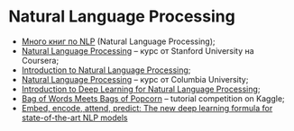 # Natural Language Processing

* [Много книг по NLP](https://www.dropbox.com/sh/b1c2ulwua9zy574/AACswS1E0IB9LdPDxQ6fexm4a?dl=0) (Natural Language Processing);
* [Natural Language Processing](https://www.coursera.org/course/nlp) – курс от Stanford University на Coursera;
* [Introduction to Natural Language Processing](https://www.coursera.org/learn/nlpintro);
* [Natural Language Processing](https://www.coursera.org/course/nlangp) – курс от Columbia University;
* [Introduction to Deep Learning for Natural Language Processing](https://github.com/rouseguy/europython2016_dl-nlp);
* [Bag of Words Meets Bags of Popcorn](https://www.kaggle.com/c/word2vec-nlp-tutorial) – tutorial competition on Kaggle;
* [Embed, encode, attend, predict: The new deep learning formula for state-of-the-art NLP models](https://explosion.ai/blog/deep-learning-formula-nlp)